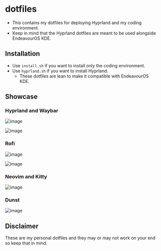 # dotfiles

- This contains my dotfiles for deploying Hyprland and my coding environment.
- Keep in mind that the Hyprland dotfiles are meant to be used alongside EndeavourOS KDE.

## Installation

- Use `install.sh` if you want to install only the coding environment.
- Use `hyprland.sh` if you want to install Hyprland.
  - These dotfiles are lean to make it compatible with EndeavourOS KDE.

## Showcase
### Hyprland and Waybar
![image](https://github.com/user-attachments/assets/2bbd2dae-c560-40e9-a5fa-ced16ef01b01)

![image](https://github.com/user-attachments/assets/789ac34d-8ee5-4a0f-9471-46737cdd74c7)


### Rofi
![image](https://github.com/user-attachments/assets/388dd385-ff35-4885-b794-189daf6bb6fb)

![image](https://github.com/user-attachments/assets/1b516f54-fc02-4dfe-a4cf-b2d0437b9b80)

### Neovim and Kitty
![image](https://github.com/user-attachments/assets/ceb26e9c-65f1-45ce-ad2c-7559da8d05db)

### Dunst
![image](https://github.com/user-attachments/assets/72a43bf8-dc64-4320-98c8-9f27ec51c9aa)


## Disclaimer
These are my personal dotfiles and they may or may not work on your end so keep that in mind.
